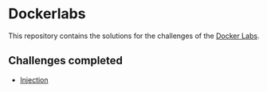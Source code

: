 # Dockerlabs
This repository contains the solutions for the challenges of the [Docker Labs](https://dockerlabs.es/#/).

## Challenges completed

- [Injection](injection/README.md)
